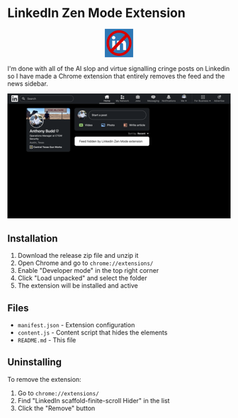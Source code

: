 # LinkedIn Zen Mode Extension

<p align="center">
  <img src="icon128.png" alt="Icon" width="64" height="64"/>
</p>

I'm done with all of the AI slop and virtue signalling cringe posts on Linkedin so I have made a Chrome extension that entirely removes the feed and the news sidebar.

<p align="center">
  <img src="screenshot.png?v=2" alt="Screenshot of extension hiding LinkedIn feed and news sidebar"/>
</p>

## Installation

1. Download the release zip file and unzip it
2. Open Chrome and go to `chrome://extensions/`
3. Enable "Developer mode" in the top right corner
4. Click "Load unpacked" and select the folder
5. The extension will be installed and active


## Files

- `manifest.json` - Extension configuration
- `content.js` - Content script that hides the elements
- `README.md` - This file

## Uninstalling

To remove the extension:
1. Go to `chrome://extensions/`
2. Find "LinkedIn scaffold-finite-scroll Hider" in the list
3. Click the "Remove" button

